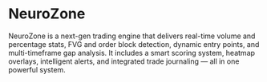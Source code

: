 # NeuroZone
NeuroZone is a next-gen trading engine that delivers real-time volume and percentage stats, FVG and order block detection, dynamic entry points, and multi-timeframe gap analysis. It includes a smart scoring system, heatmap overlays, intelligent alerts, and integrated trade journaling — all in one powerful system.
